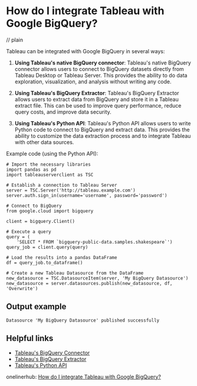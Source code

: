 # How do I integrate Tableau with Google BigQuery?
// plain

Tableau can be integrated with Google BigQuery in several ways:

1. **Using Tableau's native BigQuery connector**: Tableau's native BigQuery connector allows users to connect to BigQuery datasets directly from Tableau Desktop or Tableau Server. This provides the ability to do data exploration, visualization, and analysis without writing any code.

2. **Using Tableau's BigQuery Extractor**: Tableau's BigQuery Extractor allows users to extract data from BigQuery and store it in a Tableau extract file. This can be used to improve query performance, reduce query costs, and improve data security.

3. **Using Tableau's Python API**: Tableau's Python API allows users to write Python code to connect to BigQuery and extract data. This provides the ability to customize the data extraction process and to integrate Tableau with other data sources.

Example code (using the Python API):

```
# Import the necessary libraries
import pandas as pd
import tableauserverclient as TSC

# Establish a connection to Tableau Server
server = TSC.Server('http://tableau.example.com')
server.auth.sign_in(username='username', password='password')

# Connect to BigQuery
from google.cloud import bigquery

client = bigquery.Client()

# Execute a query
query = (
    'SELECT * FROM `bigquery-public-data.samples.shakespeare`')
query_job = client.query(query)

# Load the results into a pandas DataFrame
df = query_job.to_dataframe()

# Create a new Tableau Datasource from the DataFrame
new_datasource = TSC.DatasourceItem(server, 'My BigQuery Datasource')
new_datasource = server.datasources.publish(new_datasource, df, 'Overwrite')
```

## Output example


```
Datasource 'My BigQuery Datasource' published successfully
```

## Helpful links

- [Tableau's BigQuery Connector](https://help.tableau.com/current/connectors/en-us/bigquery.htm)
- [Tableau's BigQuery Extractor](https://help.tableau.com/current/api/bigqueryextractor_api/en-us/index.html)
- [Tableau's Python API](https://help.tableau.com/current/api/python_api/en-us/index.html)

onelinerhub: [How do I integrate Tableau with Google BigQuery?](https://onelinerhub.com/google-big-query/how-do-i-integrate-tableau-with-google-bigquery)